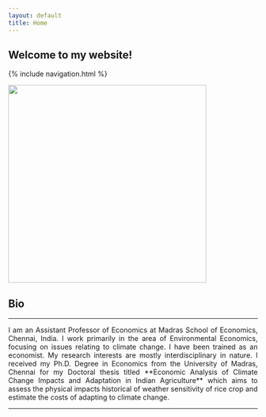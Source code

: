 ```yaml
---
layout: default
title: Home
---
```

## Welcome to my website!

{% include navigation.html %}

<img src="https://drive.google.com/file/d/1I_6SRlEaKSnA9EBMfSeOMsFlsm0sYIQo/view?usp=sharing" width="400" height="400" />

## Bio
------------------------------------
<p style="text-align: justify">I am an Assistant Professor of Economics at Madras School of Economics, Chennai, India. I work primarily in the area of Environmental Economics, focusing on issues relating to climate change. I have been trained as an economist. My research interests are mostly interdisciplinary in nature. I received my Ph.D. Degree in Economics from the University of Madras, Chennai for my Doctoral thesis titled **Economic Analysis of Climate Change Impacts and Adaptation in Indian Agriculture** which aims to assess the physical impacts historical of weather sensitivity of rice crop and estimate the costs of adapting to climate change. </p>

------------------------------------
